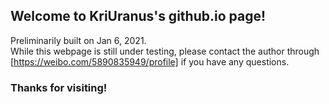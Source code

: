 ## Welcome to KriUranus's github.io page!

Preliminarily built on Jan 6, 2021. <br>
While this webpage is still under testing, please contact the author through [https://weibo.com/5890835949/profile] if you have any questions.

### Thanks for visiting!
